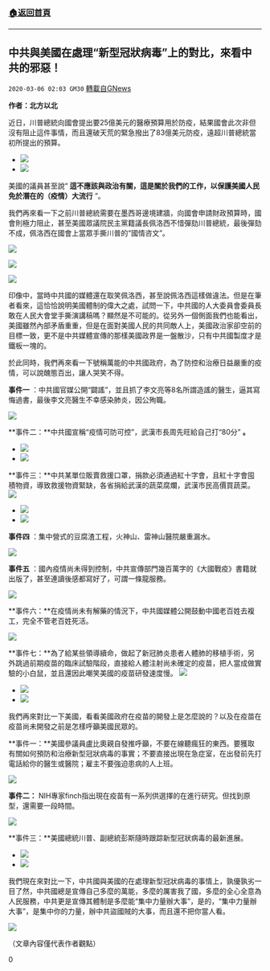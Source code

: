 ###  [:house:返回首頁](https://github.com/ourhimalayas/txt)
---

## 中共與美國在處理“新型冠狀病毒”上的對比，來看中共的邪惡！
`2020-03-06 02:03 GM30` [轉載自GNews](https://gnews.org/zh-hant/132181/)

**作者：北方以北**

近日，川普總統向國會提出要25億美元的醫療預算用於防疫，結果國會此次非但沒有阻止這件事情，而且還破天荒的緊急撥出了83億美元防疫，遠超川普總統當初所提出的預算。

- ![](https://s3-ap-northeast-1.amazonaws.com/news.guo.offload.media/wp-content/uploads/2020/03/06013352/%E5%9B%BE%E7%89%871-32.png)
- ![](https://s3-ap-northeast-1.amazonaws.com/news.guo.offload.media/wp-content/uploads/2020/03/06013426/%E5%9B%BE%E7%89%872-30.png)


美國的議員甚至說“ **這不應該與政治有關，這是關於我們的工作，以保護美國人民免於潛在的（疫情）大流行** ”。

我們再來看一下之前川普總統需要在墨西哥邊境建牆，向國會申請財政預算時，國會則極力阻止，甚至美國眾議院民主黨籍議長佩洛西不惜彈劾川普總統，最後彈劾不成，佩洛西在國會上當眾手撕川普的“國情咨文”。

![](https://s3-ap-northeast-1.amazonaws.com/news.guo.offload.media/wp-content/uploads/2020/03/06013539/%E5%9B%BE%E7%89%873-23.png)

![](https://s3-ap-northeast-1.amazonaws.com/news.guo.offload.media/wp-content/uploads/2020/03/06013626/%E5%9B%BE%E7%89%874-16.png)

![](https://s3-ap-northeast-1.amazonaws.com/news.guo.offload.media/wp-content/uploads/2020/03/06013652/%E5%9B%BE%E7%89%875-9.png)

印像中，當時中共國的媒體還在取笑佩洛西，甚至說佩洛西這樣做違法。但是在筆者看來，這恰恰說明美國體制的偉大之處，試問一下，中共國的人大委員會委員長敢在人民大會堂手撕演講稿嗎？顯然是不可能的。從另外一個側面我們也能看出，美國雖然內部矛盾重重，但是在面對美國人民的共同敵人上，美國政治家卻空前的目標一致，更不是中共媒體宣傳的那樣美國政界是一盤散沙，只有中共國製度才是鐵板一塊的。

於此同時，我們再來看一下號稱萬能的中共國政府，為了防控和治療日益嚴重的疫情，可以說醜態百出，讓人哭笑不得。

**事件一** ：中共國官媒公開“闢謠”，並且抓了李文亮等8名所謂造謠的醫生，逼其寫悔過書，最後李文亮醫生不幸感染肺炎，因公殉職。

![](https://s3-ap-northeast-1.amazonaws.com/news.guo.offload.media/wp-content/uploads/2020/03/06013850/%E5%9B%BE%E7%89%877-7.png)

**事件二：**中共國宣稱“疫情可防可控”，武漢市長周先旺給自己打“80分” **。**

- ![](https://s3-ap-northeast-1.amazonaws.com/news.guo.offload.media/wp-content/uploads/2020/03/06013933/%E5%9B%BE%E7%89%879-1.png)
- ![](https://s3-ap-northeast-1.amazonaws.com/news.guo.offload.media/wp-content/uploads/2020/03/06013950/%E5%9B%BE%E7%89%8710.png)


**事件三：**中共某單位販賣救援口罩，捐款必須通過紅十字會，且紅十字會囤積物資，導致救援物資緊缺，各省捐給武漢的蔬菜腐爛，武漢市民高價買蔬菜。
![](https://s3-ap-northeast-1.amazonaws.com/news.guo.offload.media/wp-content/uploads/2020/03/06014101/%E5%9B%BE%E7%89%8712.png)
- ![](https://s3-ap-northeast-1.amazonaws.com/news.guo.offload.media/wp-content/uploads/2020/03/06014125/%E5%9B%BE%E7%89%8711.png)
- ![](https://s3-ap-northeast-1.amazonaws.com/news.guo.offload.media/wp-content/uploads/2020/03/06014531/%E5%9B%BE%E7%89%8716.png)


**事件四** ：集中營式的豆腐渣工程，火神山、雷神山醫院嚴重漏水。

![](https://s3-ap-northeast-1.amazonaws.com/news.guo.offload.media/wp-content/uploads/2020/03/06014630/%E5%9B%BE%E7%89%8718.png)

**事件五** ：國內疫情尚未得到控制，中共宣傳部門幾百萬字的《大國戰疫》書籍就出版了，甚至連讀後感都寫好了，可謂一條龍服務。

![](https://s3-ap-northeast-1.amazonaws.com/news.guo.offload.media/wp-content/uploads/2020/03/06014746/%E5%9B%BE%E7%89%8720.png)

**事件六：**在疫情尚未有解藥的情況下，中共國媒體公開鼓動中國老百姓去複工，完全不管老百姓死活。

![](https://s3-ap-northeast-1.amazonaws.com/news.guo.offload.media/wp-content/uploads/2020/03/06014830/%E5%9B%BE%E7%89%8721.png)

**事件七：**為了給某些領導續命，做起了新冠肺炎患者人體肺的移植手術，另外跳過前期疫苗的臨床試驗階段，直接給人體注射尚未確定的疫苗，把人當成做實驗的小白鼠，並且還因此嘲笑美國的疫苗研發速度慢。
![](https://s3-ap-northeast-1.amazonaws.com/news.guo.offload.media/wp-content/uploads/2020/03/06015100/%E5%9B%BE%E7%89%8724.png)
- ![](https://s3-ap-northeast-1.amazonaws.com/news.guo.offload.media/wp-content/uploads/2020/03/06015210/%E5%9B%BE%E7%89%8725.png)
- ![](https://s3-ap-northeast-1.amazonaws.com/news.guo.offload.media/wp-content/uploads/2020/03/06015311/%E5%9B%BE%E7%89%8726.png)


我們再來對比一下美國，看看美國政府在疫苗的開發上是怎麼說的？以及在疫苗在疫苗尚未開發之前是怎樣呼籲美國民眾的。

**事件一：**美國參議員盧比奧親自發推呼籲，不要在線聽瘋狂的東西。要獲取有關如何預防和治療新型冠狀病毒的事實；不要直接出現在急症室，在出發前先打電話給你的醫生或醫院；雇主不要強迫患病的人上班。

![](https://s3-ap-northeast-1.amazonaws.com/news.guo.offload.media/wp-content/uploads/2020/03/06015429/%E5%9B%BE%E7%89%8727.png)

**事件二：** NIH專家finch指出現在疫苗有一系列供選擇的在進行研究。但找到原型，還需要一段時間。

![](https://s3-ap-northeast-1.amazonaws.com/news.guo.offload.media/wp-content/uploads/2020/03/06015608/%E5%9B%BE%E7%89%8729.png)

**事件三：**美國總統川普、副總統彭斯隨時跟踪新型冠狀病毒的最新進展。

- ![](https://s3-ap-northeast-1.amazonaws.com/news.guo.offload.media/wp-content/uploads/2020/03/06015714/%E5%9B%BE%E7%89%8730.png)
- ![](https://s3-ap-northeast-1.amazonaws.com/news.guo.offload.media/wp-content/uploads/2020/03/06015738/%E5%9B%BE%E7%89%8731.png)


我們現在來對比一下，中共國與美國的在處理新型冠狀病毒的事情上，孰優孰劣一目了然，中共國總是宣傳自己多麼的萬能，多麼的厲害我了國，多麼的全心全意為人民服務，中共更是宣傳其體制是多麼能“集中力量辦大事”，是的，“集中力量辦大事”，是集中你的力量，辦中共盜國賊的大事，而且還不把你當人看。

![](https://s3-ap-northeast-1.amazonaws.com/news.guo.offload.media/wp-content/uploads/2020/03/06015817/%E5%9B%BE%E7%89%8733.png)

（文章內容僅代表作者觀點）

0
